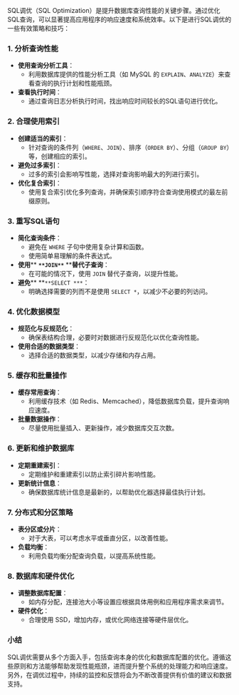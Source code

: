 SQL调优（SQL Optimization）是提升数据库查询性能的关键步骤。通过优化SQL查询，可以显著提高应用程序的响应速度和系统效率。以下是进行SQL调优的一些有效策略和技巧：

### 1. 分析查询性能
+ **使用查询分析工具**：
    - 利用数据库提供的性能分析工具（如 MySQL 的 `EXPLAIN`、`ANALYZE`）来查看查询的执行计划和性能瓶颈。
+ **查看执行时间**：
    - 通过查询日志分析执行时间，找出响应时间较长的SQL语句进行优化。

### 2. 合理使用索引
+ **创建适当的索引**：
    - 针对查询的条件列（`WHERE`、`JOIN`）、排序（`ORDER BY`）、分组（`GROUP BY`）等，创建相应的索引。
+ **避免过多索引**：
    - 过多的索引会影响写性能，选择对查询影响最大的列进行索引。
+ **优化复合索引**：
    - 使用复合索引优化多列查询，并确保索引顺序符合查询使用模式的最左前缀原则。

### 3. 重写SQL语句
+ **简化查询条件**：
    - 避免在 `WHERE` 子句中使用复杂计算和函数。
    - 使用简单易理解的条件表达式。
+ **使用**** **`**JOIN**`** ****替代子查询**：
    - 在可能的情况下，使用 `JOIN` 替代子查询，以提升性能。
+ **避免**** **`**SELECT ***`：
    - 明确选择需要的列而不是使用 `SELECT *`，以减少不必要的列访问。

### 4. 优化数据模型
+ **规范化与反规范化**：
    - 确保表结构合理，必要时对数据进行反规范化以优化查询性能。
+ **使用合适的数据类型**：
    - 选择合适的数据类型，以减少存储和内存占用。

### 5. 缓存和批量操作
+ **缓存常用查询**：
    - 利用缓存技术（如 Redis、Memcached），降低数据库负载，提升查询响应速度。
+ **批量数据操作**：
    - 尽量使用批量插入、更新操作，减少数据库交互次数。

### 6. 更新和维护数据库
+ **定期重建索引**：
    - 定期维护和重建索引以防止索引碎片影响性能。
+ **更新统计信息**：
    - 确保数据库统计信息是最新的，以帮助优化器选择最佳执行计划。

### 7. 分布式和分区策略
+ **表分区或分片**：
    - 对于大表，可以考虑水平或垂直分区，以改善性能。
+ **负载均衡**：
    - 利用负载均衡分配查询负载，以提高系统性能。

### 8. 数据库和硬件优化
+ **调整数据库配置**：
    - 如内存分配，连接池大小等设置应根据具体用例和应用程序需求来调节。
+ **硬件优化**：
    - 合理使用 SSD，增加内存，或优化网络连接等硬件层优化。

### 小结
SQL调优需要从多个方面入手，包括查询本身的优化和数据库配置的优化。遵循这些原则和方法能够帮助发现性能瓶颈，进而提升整个系统的处理能力和响应速度。另外，在调优过程中，持续的监控和反馈将会为不断改善提供有价值的建议和数据支持。

